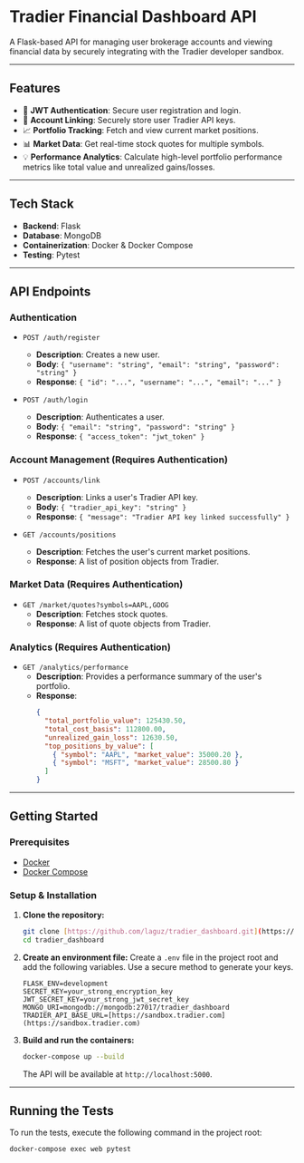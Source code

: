 # Tradier Financial Dashboard API

A Flask-based API for managing user brokerage accounts and viewing financial data by securely integrating with the Tradier developer sandbox.

---

## Features

- 🔐 **JWT Authentication**: Secure user registration and login.
- 🔗 **Account Linking**: Securely store user Tradier API keys.
- 📈 **Portfolio Tracking**: Fetch and view current market positions.
- 📊 **Market Data**: Get real-time stock quotes for multiple symbols.
- 💡 **Performance Analytics**: Calculate high-level portfolio performance metrics like total value and unrealized gains/losses.

---

## Tech Stack

- **Backend**: Flask
- **Database**: MongoDB
- **Containerization**: Docker & Docker Compose
- **Testing**: Pytest

---

## API Endpoints

### Authentication

- `POST /auth/register`
  - **Description**: Creates a new user.
  - **Body**: `{ "username": "string", "email": "string", "password": "string" }`
  - **Response**: `{ "id": "...", "username": "...", "email": "..." }`

- `POST /auth/login`
  - **Description**: Authenticates a user.
  - **Body**: `{ "email": "string", "password": "string" }`
  - **Response**: `{ "access_token": "jwt_token" }`

### Account Management (Requires Authentication)

- `POST /accounts/link`
  - **Description**: Links a user's Tradier API key.
  - **Body**: `{ "tradier_api_key": "string" }`
  - **Response**: `{ "message": "Tradier API key linked successfully" }`

- `GET /accounts/positions`
  - **Description**: Fetches the user's current market positions.
  - **Response**: A list of position objects from Tradier.

### Market Data (Requires Authentication)

- `GET /market/quotes?symbols=AAPL,GOOG`
  - **Description**: Fetches stock quotes.
  - **Response**: A list of quote objects from Tradier.

### Analytics (Requires Authentication)

- `GET /analytics/performance`
  - **Description**: Provides a performance summary of the user's portfolio.
  - **Response**:
    ```json
    {
      "total_portfolio_value": 125430.50,
      "total_cost_basis": 112800.00,
      "unrealized_gain_loss": 12630.50,
      "top_positions_by_value": [
        { "symbol": "AAPL", "market_value": 35000.20 },
        { "symbol": "MSFT", "market_value": 28500.80 }
      ]
    }
    ```

---

## Getting Started

### Prerequisites

- [Docker](https.docs.docker.com/get-docker/)
- [Docker Compose](https.docs.docker.com/compose/install/)

### Setup & Installation

1.  **Clone the repository:**
    ```sh
    git clone [https://github.com/laguz/tradier_dashboard.git](https://github.com/laguz/tradier_dashboard.git)
    cd tradier_dashboard
    ```

2.  **Create an environment file:**
    Create a `.env` file in the project root and add the following variables. Use a secure method to generate your keys.
    ```env
    FLASK_ENV=development
    SECRET_KEY=your_strong_encryption_key
    JWT_SECRET_KEY=your_strong_jwt_secret_key
    MONGO_URI=mongodb://mongodb:27017/tradier_dashboard
    TRADIER_API_BASE_URL=[https://sandbox.tradier.com](https://sandbox.tradier.com)
    ```

3.  **Build and run the containers:**
    ```sh
    docker-compose up --build
    ```
    The API will be available at `http://localhost:5000`.

---

## Running the Tests

To run the tests, execute the following command in the project root:

```sh
docker-compose exec web pytest